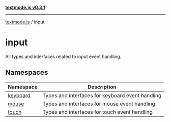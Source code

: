 [**textmode.js v0.3.1**](../../../README.md)

***

[textmode.js](../../../README.md) / input

# input

All types and interfaces related to input event handling.

## Namespaces

| Namespace | Description |
| ------ | ------ |
| [keyboard](namespaces/keyboard/README.md) | Types and interfaces for keyboard event handling |
| [mouse](namespaces/mouse/README.md) | Types and interfaces for mouse event handling |
| [touch](namespaces/touch/README.md) | Types and interfaces for touch event handling |

